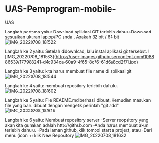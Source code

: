 # UAS-Pemprogram-mobile-
UAS 

Langkah pertama yaitu: 
Download aplikiasi GIT terlebih dahulu.Download sesuaikan ukuran laptop/PC anda , Apakah 32 bit / 64 bit
![IMG_20220708_181522](https://user-images.githubusercontent.com/108886539/177982920-1d7a339e-d25c-422a-9e49-afa8978e2609.jpg)


Langkah ke 2 yaitu:
Setelah didownload, lalu instal aplikasi git tersebut.
![IMG_20220708_181533](https://user-images.githubusercontent.com/1088
86539/177983241-d4c934ca-60a9-4f65-8c76-61d6a8cd2f71.jpg)


Langkah ke 3 yaitu: 
kita harus membuat file name di aplikasi git
![IMG_20220708_181544](https://user-images.githubusercontent.com/108886539/177984110-c067b4c9-9e41-4cc0-9c5f-f5c70f0a9f7d.jpg)

Langkah ke 4 yaitu: 
membuat repository terlebih dahulu.
![IMG_20220708_181602](https://user-images.githubusercontent.com/108886539/177984786-7b09bbbd-d4ad-4ad4-8ae8-442e025ca2f5.jpg)


Langkah ke 5 yaitu: 
File README.md berhasil dibuat, Kemudian masukan file yang baru dibuat dengan mengetik perintah "git add"
![IMG_20220708_181615](https://user-images.githubusercontent.com/108886539/177985081-7101f28e-dde1-4861-bc2a-a7dbec063936.jpg)

Langkah ke 6 yaitu: 
Membuat repository server -Server reopsitory yang akan kita gunakan adalah http://github.com -Anda harus membuat akun terlebih dahulu. -Pada laman github, klik tombol start a project, atau -Dari menu (icon +) klik New Repository
![IMG_20220708_181632](https://user-images.githubusercontent.com/108886539/177985525-dfa8206d-62c4-43c7-8d92-967e6b472bb8.jpg)
